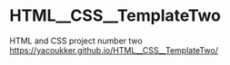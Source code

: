 # HTML__CSS__TemplateTwo
HTML and CSS project number two <br/>
https://yacoukker.github.io/HTML__CSS__TemplateTwo/
